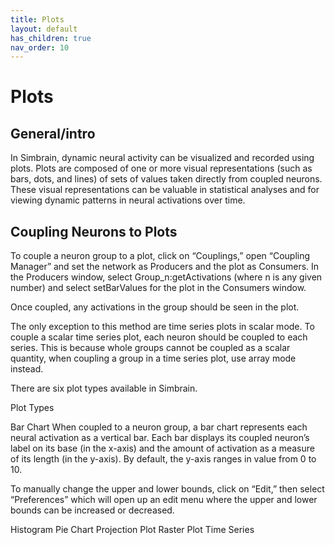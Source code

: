 ```yaml
---
title: Plots
layout: default
has_children: true
nav_order: 10
---
```


# Plots

## General/intro

In Simbrain, dynamic neural activity can be visualized and recorded using plots. Plots are composed of one or more visual representations (such as bars, dots, and lines) of sets of values taken directly from coupled neurons. These visual representations can be valuable in statistical analyses and for viewing dynamic patterns in neural activations over time. 

## Coupling Neurons to Plots

To couple a neuron group to a plot, click on “Couplings,” open “Coupling Manager” and set the network as Producers and the plot as Consumers. In the Producers window, select Group_n:getActivations (where n is any given number) and select setBarValues for the plot in the Consumers window. 

Once coupled, any activations in the group should be seen in the plot.

The only exception to this method are time series plots in scalar mode. To couple a scalar time series plot, each neuron should be coupled to each series. This is because whole groups cannot be coupled as a scalar quantity, when coupling a group in a time series plot, use array mode instead.

There are six plot types available in Simbrain.

Plot Types

Bar Chart
When coupled to a neuron group, a bar chart represents each neural activation as a vertical bar. Each bar displays its coupled neuron’s label on its base (in the x-axis) and the amount of activation as a measure of its length (in the y-axis). By default, the y-axis ranges in value from 0 to 10. 

To manually change the upper and lower bounds, click on “Edit,” then select “Preferences” which will open up an edit menu where the upper and lower bounds can be increased or decreased.



Histogram
Pie Chart
Projection Plot
Raster Plot
Time Series
